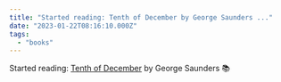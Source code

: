 ```yaml
---
title: "Started reading: Tenth of December by George Saunders ..."
date: "2023-01-22T08:16:10.000Z"
tags: 
  - "books"
---
```


Started reading: [Tenth of December](https://micro.blog/books/9780812993813) by George Saunders 📚
